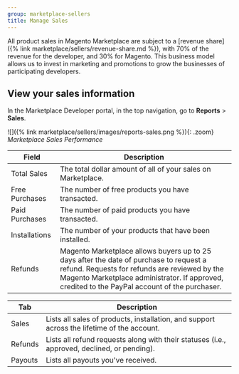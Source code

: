 ```yaml
---
group: marketplace-sellers
title: Manage Sales
---
```


All product sales in Magento Marketplace are subject to a [revenue share]({% link marketplace/sellers/revenue-share.md %}), with 70% of the revenue for the developer, and 30% for Magento. This business model allows us to invest in marketing and promotions to grow the businesses of participating developers.

## View your sales information

In the Marketplace Developer portal, in the top navigation, go to **Reports**  > **Sales**.

![]({% link marketplace/sellers/images/reports-sales.png %}){: .zoom}
_Marketplace Sales Performance_

| Field | Description |
|--- |--- |
| Total Sales | The total dollar amount of all of your sales on Marketplace. |
| Free Purchases | The number of free products you have transacted. |
| Paid Purchases | The number of paid products you have transacted. |
| Installations | The number of your products that have been installed. |
| Refunds | Magento Marketplace allows buyers up to 25 days after the date of purchase to request a refund. Requests for refunds are reviewed by the Magento Marketplace administrator. If approved, credited to the PayPal account of the purchaser. |

|Tab|Description|
|--- |--- |
|Sales|Lists all sales of products, installation, and support across the lifetime of the account.|
|Refunds|Lists all refund requests along with their statuses (i.e., approved, declined, or pending).|
|Payouts|Lists all payouts you've received.|
